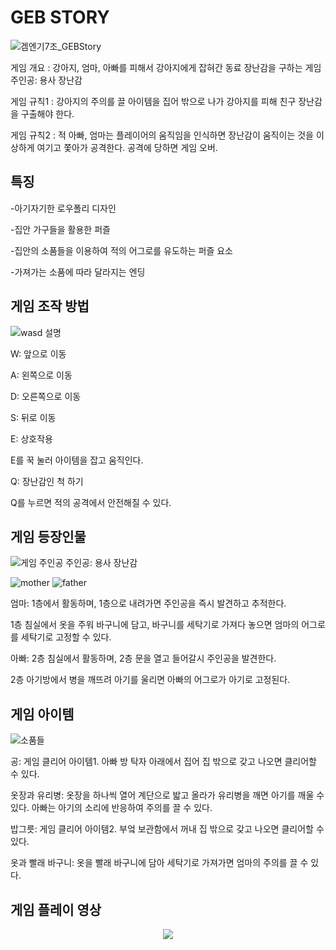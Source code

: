 # GEB STORY
![겜엔기7조_GEBStory](https://github.com/jimmy5830/Toy-Game/assets/127833468/b550cb16-593d-4b46-8ae4-fea7b9386b50)


게임 개요 : 강아지, 엄마, 아빠를 피해서 강아지에게 잡혀간 동료 장난감을 구하는 게임
주인공: 용사 장난감

게임 규칙1 : 강아지의 주의를 끌 아이템을 집어 
밖으로 나가 강아지를 피해 친구 장난감을 구출해야 한다.

게임 규칙2 : 적 아빠, 엄마는 플레이어의 움직임을 인식하면 장난감이 움직이는 것을 이상하게 여기고 쫓아가 공격한다. 공격에 당하면 게임 오버.
<br>

## 특징
-아기자기한 로우폴리 디자인

-집안 가구들을 활용한 퍼즐

-집안의 소품들을 이용하여 적의 어그로를 유도하는 퍼즐 요소

-가져가는 소품에 따라 달라지는 엔딩


## 게임 조작 방법

![wasd 설명](https://github.com/jimmy5830/Toy-Game/assets/127833468/b0f77455-62b3-48e9-a4f5-247a21ea7eb8)

W: 앞으로 이동

A: 왼쪽으로 이동

D: 오른쪽으로 이동

S: 뒤로 이동

E: 상호작용

E를 꾹 눌러 아이템을 잡고 움직인다.

Q: 장난감인 척 하기

Q를 누르면 적의 공격에서 안전해질 수 있다. 

## 게임 등장인물
![게임 주인공](https://github.com/jimmy5830/Toy-Game/assets/127833468/044d0bec-6b44-4d22-93a4-ea130ee7136a)
주인공: 용사 장난감

![mother](https://github.com/jimmy5830/Toy-Game/assets/127833468/66c21015-094a-4f74-b2d8-10dea435fd49)
![father](https://github.com/jimmy5830/Toy-Game/assets/127833468/05cb5b0a-18eb-4db9-b55f-7ab4b93375c1)

엄마: 1층에서 활동하며, 1층으로 내려가면 주인공을 즉시 발견하고 추적한다.

1층 침실에서 옷을 주워 바구니에 담고, 바구니를 세탁기로 가져다 놓으면 엄마의 어그로를 세탁기로 고정할 수 있다.


아빠: 2층 침실에서 활동하며, 2층 문을 열고 들어갈시 주인공을 발견한다.

2층 아기방에서 병을 깨뜨려 아기를 울리면 아빠의 어그로가 아기로 고정된다.

## 게임 아이템
![소품들](https://github.com/jimmy5830/Toy-Game/assets/127833468/d1d79991-0019-4ffd-8aff-fd61649bf5a2)

공: 게임 클리어 아이템1. 아빠 방 탁자 아래에서 집어 집 밖으로 갖고 나오면 클리어할 수 있다.

옷장과 유리병: 옷장을 하나씩 열어 계단으로 밟고 올라가 유리병을 깨면 아기를 깨울 수 있다. 아빠는 아기의 소리에 반응하여 주의를 끌 수 있다.

밥그릇: 게임 클리어 아이템2. 부엌 보관함에서 꺼내 집 밖으로 갖고 나오면 클리어할 수 있다.

옷과 빨래 바구니: 옷을 빨래 바구니에 담아 세탁기로 가져가면 엄마의 주의를 끌 수 있다.

## 게임 플레이 영상
<p align="center">
  <img src="[이미지URL](https://forclass.s3.amazonaws.com/%EC%A0%9C%EB%AA%A9+%EC%97%86%EB%8A%94+%EB%94%94%EC%9E%90%EC%9D%B8.gif)https://forclass.s3.amazonaws.com/%EC%A0%9C%EB%AA%A9+%EC%97%86%EB%8A%94+%EB%94%94%EC%9E%90%EC%9D%B8.gif">
</p>

